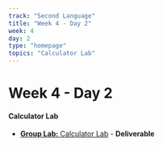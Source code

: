 ```yaml
---
track: "Second Language"
title: "Week 4 - Day 2"
week: 4
day: 2
type: "homepage"
topics: "Calculator Lab"
---
```



# Week 4 - Day 2

#### Calculator Lab

- [**Group Lab:** Calculator Lab](/frontend-fundamentals/week-4/day-2/labs/javascript-calculator-lab/) - **Deliverable**

